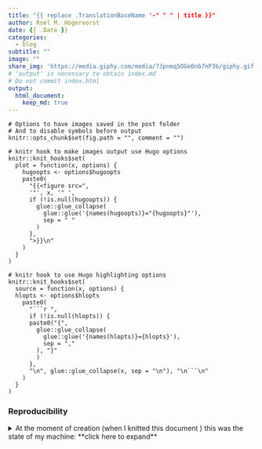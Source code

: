 ```yaml
---
title: "{{ replace .TranslationBaseName "-" " " | title }}"
author: Roel M. Hogervorst
date: {{ .Date }}
categories:
  - blog
subtitle: ""
image: ""
share_img: 'https://media.giphy.com/media/7Jpnmq5OGeOnb7nP3b/giphy.gif'
# 'output' is necessary to obtain index.md
# Do not commit index.html
output: 
  html_document:
    keep_md: true
---
```


<!-- tags choose:
beginner, intermediate or advanced
*beginner:*
*for, loops, brackets, vectors, data structures, subsetting, functions, qplot, ggplot2, dplyr, spps-to-r, haven, tidyr, tidyverse*

*intermediate:* 
*tools, building packages, testing, slides in markdown, apply, package, advanced ggplot2, environments, animation, test, workflow, reproducability, version control, git, tidyeval*

*advanced:*
*S4 classes, extensions , shiny, Object Oriented Programming, Non standard Evaluation, code performance, profiling, Rcpp, optimize-your-code*
-->
<!-- categories: R and blog. Blog is general, R means rweekly and r-bloggers -->

<!-- share img is either a complete url or build on top of the base url (https://blog.rmhogervorst.nl) so do not use the same relative image link. But make it more complete post/slug/image.png -->

<!-- useful settings for rmarkdown-->

```{r setup, include=FALSE}
# Options to have images saved in the post folder
# And to disable symbols before output
knitr::opts_chunk$set(fig.path = "", comment = "")

# knitr hook to make images output use Hugo options
knitr::knit_hooks$set(
  plot = function(x, options) {
    hugoopts <- options$hugoopts
    paste0(
      "{{<figure src=",
      '"', x, '" ',
      if (!is.null(hugoopts)) {
        glue::glue_collapse(
          glue::glue('{names(hugoopts)}="{hugoopts}"'),
          sep = " "
        )
      },
      ">}}\n"
    )
  }
)

# knitr hook to use Hugo highlighting options
knitr::knit_hooks$set(
  source = function(x, options) {
  hlopts <- options$hlopts
    paste0(
      "```r ",
      if (!is.null(hlopts)) {
      paste0("{",
        glue::glue_collapse(
          glue::glue('{names(hlopts)}={hlopts}'),
          sep = ","
        ), "}"
        )
      },
      "\n", glue::glue_collapse(x, sep = "\n"), "\n```\n"
    )
  }
)
```

<!-- content  -->
<!-- 

{{< columns >}}
This is column 1.
{{< column >}}
This is column 2.
{{< endcolumn >}}

-->




### Reproducibility
<details>
<summary> At the moment of creation (when I knitted this document ) this was the state of my machine: **click here to expand** </summary>

```{r}
sessioninfo::session_info()
```

</details>



